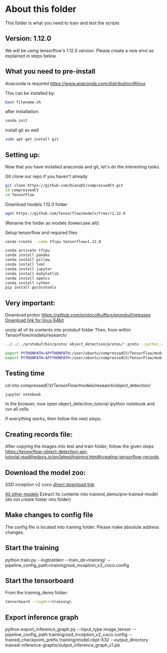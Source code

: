 # About this folder

This folder is what you need to train and test the scripts

## Version: 1.12.0

We will be using tensorflow's 1.12.0 version.
Please create a new envt as explained in steps below.

## What you need to pre-install

Anaconda is required
https://www.anaconda.com/distribution/#linux

This can be installed by:
```bash
bash filename.sh
```
after installation:
```bash
conda init
```

install git as well
```bash
sudo apt-get install git
```

## Setting up:

Now that you have installed anaconda and git, let's do the interesting tasks.

Git clone our repo if you haven't already
```bash
git clone https://github.com/DianaDI/compressedCV.git
cd compressedCV
cd TensorFlow
```

Download models 1.12.0 folder
```bash
wget https://github.com/tensorflow/models/tree/r1.12.0
```
(Rename the folder as models (lowercase all))


Setup tensorflow and required files
```bash
conda create --name tfcpu tensorflow=1.12.0

conda activate tfcpu
conda install pandas
conda install pillow
conda install lxml
conda install jupyter
conda install matplotlib
conda install opencv
conda install cython
pip install pycocotools
```

## Very important: 
Download protoc
https://github.com/protocolbuffers/protobuf/releases
[Download link for linux 64bit](https://github.com/protocolbuffers/protobuf/releases/download/v3.10.1/protoc-3.10.1-linux-x86_64.zip)

unzip all of its contents into protobuf folder
Then, from within TensorFlow/models/research/
```bash
../../../protobuf/bin/protoc object_detection/protos/*.proto --python_out=.

export PYTHONPATH=$PYTHONPATH:/user/ubuntu/compressedCV/TensorFlow/models/research/object_detection
export PYTHONPATH=$PYTHONPATH:/user/ubuntu/compressedCV/TensorFlow/models/research:/user/ubuntu/compressedCV/TensorFlow/models/research/slim
```



## Testing time
cd into compressedCV/TensorFlow/models/research/object_detection/
```bash
jupyter notebook
```
In the browser, now open object_detection_tutorial ipython notebook and run all cells.

If everything works, then follow the next steps:

## Creating records file:
After copying the images into test and train folder, follow the given steps
https://tensorflow-object-detection-api-tutorial.readthedocs.io/en/latest/training.html#creating-tensorflow-records

## Download the model zoo:
SSD inception v2 coco [direct download link](http://download.tensorflow.org/models/object_detection/ssd_inception_v2_coco_2018_01_28.tar.gz)

[All other models](https://github.com/tensorflow/models/blob/master/research/object_detection/g3doc/detection_model_zoo.md#coco-trained-models-coco-models)
Extract its contents into trainind_demo/pre-trained-model (do not create folder into folder)

## Make changes to config file
The config file is located into training folder. Please make absolute address changes.

## Start the training
python train.py --logtostderr --train_dir=training/ --pipeline_config_path=training/ssd_inception_v2_coco.config

## Start the tensorboard
From the training_demo folder:
```bash
tensorboard --logdir=training\
```

## Export inference graph
python export_inference_graph.py --input_type image_tensor --pipeline_config_path training/ssd_inception_v2_coco.config --trained_checkpoint_prefix training/model.ckpt-532 --output_directory trained-inference-graphs/output_inference_graph_v1.pb
